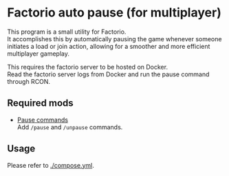 # Factorio auto pause (for multiplayer)

This program is a small utility for Factorio.  
It accomplishes this by automatically pausing the game whenever someone initiates a load or join action, allowing for a smoother and more efficient multiplayer gameplay.

This requires the factorio server to be hosted on Docker.  
Read the factorio server logs from Docker and run the pause command through RCON.


## Required mods

- [Pause commands](https://mods.factorio.com/mod/pause-commands)  
    Add `/pause` and `/unpause` commands.


## Usage

Please refer to [./compose.yml](./compose.yml).
